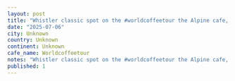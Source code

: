 ```yaml
---
layout: post
title: "Whistler classic spot on the #worldcoffeetour the Alpine cafe, great break and friendly vibes, theyâve added heaps of capacity since I was last here."
date: "2025-07-06"
city: Unknown
country: Unknown
continent: Unknown
cafe_name: Worldcoffeetour
notes: "Whistler classic spot on the #worldcoffeetour the Alpine cafe, great break and friendly vibes, theyâve added heaps of capacity since I was last here."
published: 1
---
```

